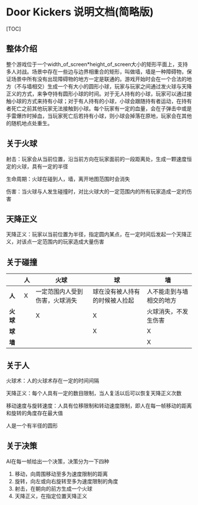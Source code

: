# Door Kickers 说明文档(简略版)

[TOC]

## 整体介绍

整个游戏位于一个width_of_screen\*height_of_screen大小的矩形平面上，支持多人对战。场景中存在一些边与边界相重合的矩形，叫做墙，墙是一种障碍物，保证场景中所有没有出现障碍物的地方一定是联通的。游戏开始时会在一个合法的地方（不与墙相交）生成一个有大小的圆形小球，玩家与玩家之间通过发火球与天降正义的方式，来争夺持有圆形小球的时间。对于无人持有的小球，玩家可以通过接触小球的方式来持有小球；对于有人持有的小球，小球会跟随持有者运动，在持有者死亡之前其他玩家无法接触到小球。每个玩家有一定的血量，会在子弹击中或是手雷爆炸时掉血，当玩家死亡后若持有小球，则小球会掉落在原地，玩家会在其他的随机地点处重生。

##  关于火球

射击：玩家会从当前位置，沿当前方向在玩家面前的一段距离处，生成一颗速度恒定的火球，具有一定的半径

生命周期：火球在碰到人，墙，离开地图范围时会消失

伤害：当火球与人发生碰撞时，对比火球大的一定范围内的所有玩家造成一定的伤害

## 天降正义

天降正义：玩家以当前位置为半径，指定圆内某点，在一定时间后发起一个天降正义，对该点一定范围内的玩家造成大量伤害   

## 关于碰撞

|          | 人   | 火球                           | 球                             | 墙                       |
| -------- | ---- | ------------------------------ | ------------------------------ | ------------------------ |
| **人**   | X    | 一定范围内人受到伤害，火球消失 | 球在没有被人持有的时候被人捡起 | 人不能走到与墙相交的地方 |
| **火球** |      | X                              | X                              | 火球消失，不发生伤害     |
| **球**   |      |                                | X                              | X                        |
| **墙**   |      |                                |                                | X                        |

## 关于人

火球术：人的火球术存在一定的时间间隔

天降正义：每个人具有一定的数目限制，当人复活以后可以恢复天降正义次数

移动速度与旋转速度：人具有位移限制和转动速度限制，即人在每一帧移动的距离和旋转的角度存在最大值

人是一个有半径的圆形

## 关于决策

AI在每一帧给出一个决策，决策分为一下四种

1. 移动，向周围移动至多为速度限制的距离
2. 旋转，向左或向右旋转至多为速度限制的角度
3. 射击，在朝向的前方生成一个火球
4. 天降正义，在指定位置天降正义

